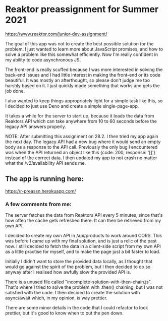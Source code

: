 # Reaktor preassignment for Summer 2021

https://www.reaktor.com/junior-dev-assignment/

The goal of this app was not to create the best possible solution for the problem. I just wanted to learn more about JavaScript promises, and how to solve a problem like this somewhat efficiently. Now I'm really confident in my ability to code asynchronous JS.

The front-end is really scuffed because I was more interested in solving the back-end issues and I had little interest in making the front-end or its code beautiful. It was mostly an afterthought, so please don't judge me too harshly based on it. I just quickly made something that works and gets the job done.

I also wanted to keep things appropriately light for a simple task like this, so I decided to just use Deno and create a simple single-page-app.

It takes a while for the server to start up, because it loads the data from Reaktors API which can take anywhere from 10 to 60 seconds before the legacy API answers properly.

NOTE: After submitting this assignment on 28.2. I then tried my app again the next day. The legacy API had a new bug where it would send an empty body as a response to the API call. Previously the only bug I encountered was when the API returned an object like this {code: 200, response: '[]'} instead of the correct data. I then updated my app to not crash no matter what the /v2/availability API sends me.

## The app is running here:

https://r-preassn.herokuapp.com/


### A few comments from me:
The server fetches the data from Reaktors API every 5 minutes, since that's how often the cache gets refreshed there. It can then be retrieved from my own API.

I decided to create my own API in /api/products to work around CORS. This was before I came up with my final solution, and is just a relic of the past now. I still decided to fetch the data in a client-side script from my own API as a little practise for myself, and to make the page just a bit faster to load.

Initially I didn't want to store the provided data locally, as I thought that would go against the spirit of the problem, but I then decided to do so anyway after I realised how awfully slow the provided API is.

There is a unused file called "incomplete-solution-with-then-chain.js". That's where I tried to solve the problem with .then() chaining, but I was not satisfied with the code. I then decided to create the solution with async/await which, in my opinion, is way prettier.

There are some minor details in the code that I could refactor to look prettier, but it's good to know when to put the pen down.